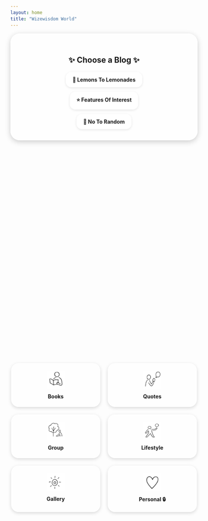 ```yaml
---
layout: home
title: "Wizewisdom World"
---
```


<style>
  /* Main container */
  .blog-container {
    text-align: center;
    background: rgba(255, 255, 255, 0.6);
    padding: 30px;
    border-radius: 25px;
    max-width: 700px;
    margin: auto;
    box-shadow: 0 4px 15px rgba(0,0,0,0.2);
  }

  .links {
    display: flex;
    flex-direction: column;
    gap: 12px;
    align-items: center;
  }

  .links a {
    display: inline-block;
    background: rgba(255, 255, 255, 0.75);
    padding: 12px 18px;
    border-radius: 15px;
    text-decoration: none;
    font-weight: bold;
    box-shadow: 0 2px 6px rgba(0,0,0,0.1);
    transition: 0.3s;
  }

  /* Icon grid */
  .icon-grid {
    display: flex;
    flex-wrap: wrap;
    justify-content: center;
    gap: 20px;
    margin-top: 15vh;
  }

  /* Card style */
  .icon-card {
    position: relative;
    overflow: hidden;
    flex: 1 1 120px;
    max-width: 200px;
    text-align: center;
    background: rgba(255,255,255,0.65);
    padding: 20px;
    border-radius: 20px;
    text-decoration: none;
    font-weight: bold;
    box-shadow: 0 3px 10px rgba(0,0,0,0.15);
    display: block;
    transition: transform 0.2s ease, background 0.3s ease, box-shadow 0.3s ease;
  }

  .icon-card img {
    width: 48px;
    height: 48px;
    margin-bottom: 10px;
  }

  .icon-card:hover {
    transform: scale(1.05);
    background: rgba(255, 255, 255, 0.85);
    box-shadow: 0 6px 15px rgba(0, 0, 0, 0.25),
                0 0 10px rgba(0, 123, 255, 0.25);
  }

  /* Bright Ripple Effect */
  .ripple {
    position: absolute;
    border-radius: 50%;
    transform: scale(0);
    background: rgba(255, 255, 255, 0.6);
    animation: ripple-animation 0.6s ease-out;
    pointer-events: none;
  }

  @keyframes ripple-animation {
    to {
      transform: scale(4);
      opacity: 0;
    }
  }

  /* RESPONSIVENESS */
  @media (max-width: 768px) {
    .blog-container { padding: 20px; }
    .links a { width: 100%; text-align: center; }
    .icon-grid { gap: 15px; margin-top: 8vh; }
    .icon-card { flex: 1 1 100%; max-width: 90%; margin: auto; padding: 15px; }
    .icon-card img { width: 40px; height: 40px; }
  }

  @media (max-width: 480px) {
    .icon-card { padding: 12px; font-size: 0.95rem; }
    .icon-card img { width: 36px; height: 36px; }
  }
</style>

<div class="blog-container">
  <h2 style="margin-bottom: 20px;">✨ Choose a Blog ✨</h2>
  <div class="links">
    <a href="https://lemons2lemonades.blogspot.com/">🍋 Lemons To Lemonades</a>
    <a href="https://featuresofinterestcom.wordpress.com/">⭐ Features Of Interest</a>
    <a href="https://notorandom.wordpress.com/">🎲 No To Random</a>
  </div>
</div>

<div class="icon-grid">
  <a href="/books/feature.html" class="icon-card">
    <img src="/assets/images/Reading.png" alt="Books Icon"><br> Books
  </a>

  <a href="/quotes/entry.html" class="icon-card">
    <img src="/assets/images/Quote.png" alt="Quotes Icon"><br> Quotes
  </a>

  <a href="https://www.facebook.com/groups/lemons2lemonades" class="icon-card">
    <img src="/assets/images/Tree.png" alt="Group Icon"><br> Group
  </a>

  <a href="#lifestyle" class="icon-card">
    <img src="/assets/images/Tennis.png" alt="Lifestyle Icon"><br> Lifestyle
  </a>

  <a href="/gallery/index.html" class="icon-card">
    <img src="/assets/images/Sun.png" alt="Gallery Icon"><br> Gallery
  </a>

  <a href="/private/index.html" class="icon-card">
    <img src="/assets/images/Heart.png" alt="Personal Icon"><br> Personal 🔒
  </a>
</div>

<script>
  document.querySelectorAll('.icon-card').forEach(card => {
    card.addEventListener('click', function (e) {
      const ripple = document.createElement('span');
      ripple.classList.add('ripple');
      const size = Math.max(card.clientWidth, card.clientHeight);
      ripple.style.width = ripple.style.height = size + 'px';
      ripple.style.left = e.clientX - card.getBoundingClientRect().left - size / 2 + 'px';
      ripple.style.top = e.clientY - card.getBoundingClientRect().top - size / 2 + 'px';
      card.appendChild(ripple);
      setTimeout(() => ripple.remove(), 600);
    });
  });
</script>
